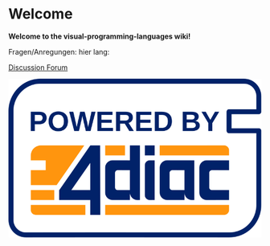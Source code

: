 # Welcome 

**Welcome to the visual-programming-languages wiki!**

Fragen/Anregungen:
hier lang:

[Discussion Forum](https://github.com/Meisterschulen-am-Ostbahnhof-Munchen/visual-programming-languages-docs/discussions)

![powerdby4diac_large_light](img/powerdby4diac_large_light.svg)

